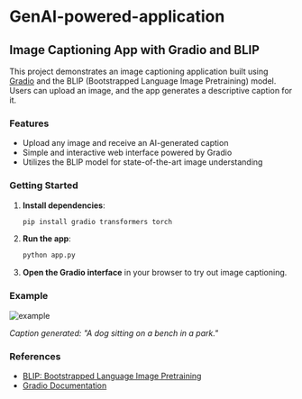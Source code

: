 # GenAI-powered-application

## Image Captioning App with Gradio and BLIP

This project demonstrates an image captioning application built using [Gradio](https://www.gradio.app/) and the BLIP (Bootstrapped Language Image Pretraining) model. Users can upload an image, and the app generates a descriptive caption for it.

### Features

- Upload any image and receive an AI-generated caption
- Simple and interactive web interface powered by Gradio
- Utilizes the BLIP model for state-of-the-art image understanding

### Getting Started

1. **Install dependencies**:
    ```bash
    pip install gradio transformers torch
    ```

2. **Run the app**:
    ```bash
    python app.py
    ```

3. **Open the Gradio interface** in your browser to try out image captioning.

### Example

![example](assets/example.jpg)

*Caption generated: "A dog sitting on a bench in a park."*

### References

- [BLIP: Bootstrapped Language Image Pretraining](https://github.com/salesforce/BLIP)
- [Gradio Documentation](https://gradio.app/docs/)
